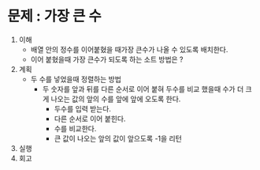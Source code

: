 # 문제 : 가장 큰 수

1. 이해
    - 배열 안의 정수를 이어붙혔을 때가장 큰수가 나올 수 있도록 배치한다.
    - 이어 붙혔을때 가장 큰수가 되도록 하는 소트 방법은 ?
2. 계획
    - 두 수를 넣었을때 정렬하는 방법
        - 두 숫자를 앞과 뒤를 다른 순서로 이어 붙혀 두수를 비교 했을때 수가 더 크게 나오는 값의 앞의 수를 앞에 앞에 오도록 한다.
            - 두수를 입력 받는다.
            - 다른 순서로 이어 붙힌다.
            - 수를 비교한다.
            - 큰 값이 나오는 앞의 값이 앞으도록 -1을 리턴
3. 실행
4. 회고
